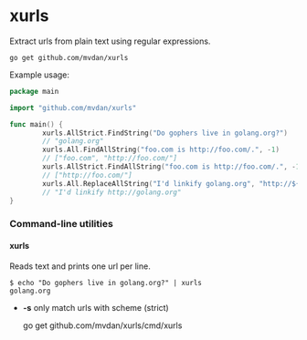 # xurls

Extract urls from plain text using regular expressions.

	go get github.com/mvdan/xurls

Example usage:

```go
package main

import "github.com/mvdan/xurls"

func main() {
        xurls.AllStrict.FindString("Do gophers live in golang.org?")
        // "golang.org"
        xurls.All.FindAllString("foo.com is http://foo.com/.", -1)
        // ["foo.com", "http://foo.com/"]
        xurls.AllStrict.FindAllString("foo.com is http://foo.com/.", -1)
        // ["http://foo.com/"]
        xurls.All.ReplaceAllString("I'd linkify golang.org", "http://${0}")
        // "I'd linkify http://golang.org"
}
```

### Command-line utilities

#### xurls

Reads text and prints one url per line.

	$ echo "Do gophers live in golang.org?" | xurls
	golang.org

* **-s** only match urls with scheme (strict)

	go get github.com/mvdan/xurls/cmd/xurls
